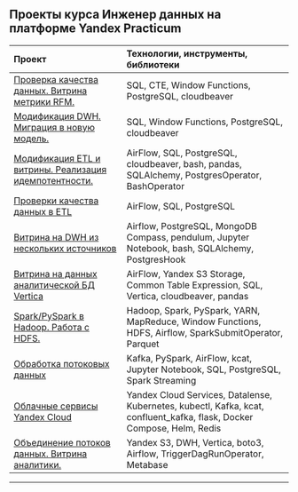 ## Проекты курса Инженер данных на платформе Yandex Practicum  

| Проект                         | Технологии, инструменты, библиотеки  |
| :-------------------- | :--------------------- |
| [Проверка качества данных. Витрина метрики RFM.](</01 Проверка качества данных. Витрина метрики RFM./README.md>)         | SQL, CTE, Window Functions, PostgreSQL, cloudbeaver 
| [Модификация DWH. Миграция в новую модель.](</02 Модификация DWH. Миграция в новую модель./README.md>) | SQL, Window Functions, PostgreSQL, cloudbeaver     
| [Модификация ETL и витрины. Реализация идемпотентности.](</03 Модификация ETL и витрины. Реализация идемпотентности./README.md>)      | AirFlow, SQL, PostgreSQL, cloudbeaver, bash, pandas, SQLAlchemy, PostgresOperator, BashOperator    
| [Проверки качества данных в ETL](</04 Проверки качества данных в ETL/README.md>)     | AirFlow, SQL, PostgreSQL    
| [Витрина на DWH из нескольких источников](</05 Витрина на DWH из нескольких источников/README.md>)    | Airflow, PostgreSQL, MongoDB Compass, pendulum, Jupyter Notebook, bash, SQLAlchemy, PostgresHook    |
| [Витрина на данных аналитической БД Vertica](</06 Витрина на данных аналитической БД Vertica/README.md>)      | AirFlow, Yandex S3 Storage, Common Table Expression, SQL, Vertica, cloudbeaver, pandas       
| [Spark/PySpark в Hadoop. Работа с HDFS.](</07 Spark/PySpark в Hadoop. Работа с HDFS./README.md>)     | Hadoop, Spark, PySpark, YARN, MapReduce, Window Functions, HDFS, Airflow, SparkSubmitOperator, Parquet  
| [Обработка потоковых данных](</08 Обработка потоковых данных>)         | Kafka, PySpark, AirFlow, kcat, Jupyter Notebook, SQL, PostgreSQL, Spark Streaming          |
| [Облачные сервисы Yandex Cloud](<09 Облачные сервисы Yandex Cloud>)       | Yandex Cloud Services, Datalense, Kubernetes, kubectl, Kafka, kcat, confluent_kafka, flask, Docker Compose, Helm, Redis      
| [Объединение потоков данных. Витрина аналитики.](</10 Объединение потоков данных. Витрина аналитики.>)    | Yandex S3, DWH, Vertica, boto3, Airflow, TriggerDagRunOperator, Metabase    
---  
